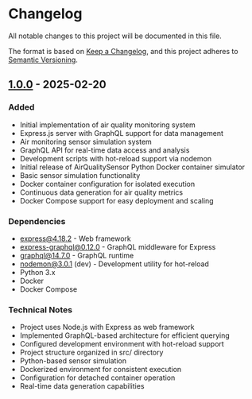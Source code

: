 # Changelog
All notable changes to this project will be documented in this file.

The format is based on [Keep a Changelog](https://keepachangelog.com/en/1.0.0/),
and this project adheres to [Semantic Versioning](https://semver.org/spec/v2.0.0.html).

## [1.0.0] - 2025-02-20

### Added
- Initial implementation of air quality monitoring system
- Express.js server with GraphQL support for data management
- Air monitoring sensor simulation system
- GraphQL API for real-time data access and analysis
- Development scripts with hot-reload support via nodemon
- Initial release of AirQualitySensor Python Docker container simulator
- Basic sensor simulation functionality
- Docker container configuration for isolated execution
- Continuous data generation for air quality metrics
- Docker Compose support for easy deployment and scaling

### Dependencies
- express@4.18.2 - Web framework
- express-graphql@0.12.0 - GraphQL middleware for Express
- graphql@14.7.0 - GraphQL runtime
- nodemon@3.0.1 (dev) - Development utility for hot-reload
- Python 3.x
- Docker
- Docker Compose

### Technical Notes
- Project uses Node.js with Express as web framework
- Implemented GraphQL-based architecture for efficient querying
- Configured development environment with hot-reload support
- Project structure organized in src/ directory
- Python-based sensor simulation
- Dockerized environment for consistent execution
- Configuration for detached container operation
- Real-time data generation capabilities

[1.0.0]: https://github.com/username/air-quality-insight/releases/tag/v1.0.0